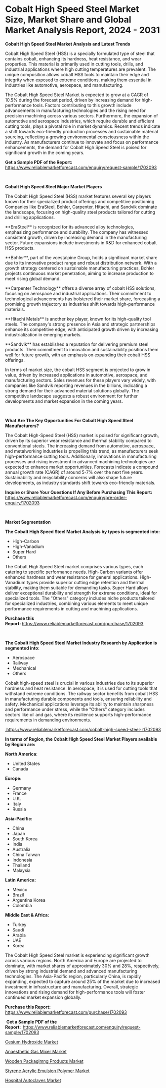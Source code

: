 <p><h1>Cobalt High Speed Steel Market Size, Market Share and Global Market Analysis Report, 2024 - 2031</h1></p><p><strong>Cobalt High Speed Steel Market Analysis and Latest Trends</strong></p>
<p><p>Cobalt High Speed Steel (HSS) is a specially formulated type of steel that contains cobalt, enhancing its hardness, heat resistance, and wear properties. This material is primarily used in cutting tools, drills, and industrial applications where high cutting temperatures are prevalent. The unique composition allows cobalt HSS tools to maintain their edge and integrity when exposed to extreme conditions, making them essential in industries like automotive, aerospace, and manufacturing.</p><p>The Cobalt High Speed Steel Market is expected to grow at a CAGR of 10.5% during the forecast period, driven by increasing demand for high-performance tools. Factors contributing to this growth include advancements in manufacturing technologies and the rising need for precision machining across various sectors. Furthermore, the expansion of automotive and aerospace industries, which require durable and efficient cutting tools, plays a pivotal role in market dynamics. Recent trends indicate a shift towards eco-friendly production processes and sustainable material sourcing, reflecting a growing environmental consciousness within the industry. As manufacturers continue to innovate and focus on performance enhancements, the demand for Cobalt High Speed Steel is poised for significant growth in the coming years.</p></p>
<p><strong>Get a Sample PDF of the Report:&nbsp;</strong> <a href="https://www.reliablemarketforecast.com/enquiry/request-sample/1702093?utm_campaign=1080&utm_medium=2&utm_source=Github&utm_content=ia&utm_term=11112024&utm_id=cobalt-high-speed-steel">https://www.reliablemarketforecast.com/enquiry/request-sample/1702093</a></p>
<p>&nbsp;</p>
<p><strong>Cobalt High Speed Steel Major Market Players</strong></p>
<p><p>The Cobalt High Speed Steel (HSS) market features several key players known for their specialized product offerings and competitive positioning. Companies like EraSteel, Bohler, Carpenter, Hitachi, and Sandvik dominate the landscape, focusing on high-quality steel products tailored for cutting and drilling applications.</p><p>**EraSteel** is recognized for its advanced alloy technologies, emphasizing performance and durability. The company has witnessed consistent growth, driven by increasing demand in the manufacturing sector. Future expansions include investments in R&D for enhanced cobalt HSS products.</p><p>**Bohler**, part of the voestalpine Group, holds a significant market share due to its innovative product range and robust distribution network. With a growth strategy centered on sustainable manufacturing practices, Bohler projects continuous market penetration, aiming to increase production to meet rising global demand.</p><p>**Carpenter Technology** offers a diverse array of cobalt HSS solutions, focusing on aerospace and industrial applications. Their commitment to technological advancements has bolstered their market share, forecasting a promising growth trajectory as industries shift towards high-performance materials.</p><p>**Hitachi Metals** is another key player, known for its high-quality tool steels. The company's strong presence in Asia and strategic partnerships enhance its competitive edge, with anticipated growth driven by increasing industrialization in emerging markets.</p><p>**Sandvik** has established a reputation for delivering premium steel products. Their commitment to innovation and sustainability positions them well for future growth, with an emphasis on expanding their cobalt HSS offerings.</p><p>In terms of market size, the cobalt HSS segment is projected to grow in value, driven by increased applications in automotive, aerospace, and manufacturing sectors. Sales revenues for these players vary widely, with companies like Sandvik reporting revenues in the billions, indicating a strong demand for their advanced material solutions globally. The competitive landscape suggests a robust environment for further developments and market expansion in the coming years.</p></p>
<p>&nbsp;</p>
<p><strong>What Are The Key Opportunities For Cobalt High Speed Steel Manufacturers?</strong></p>
<p><p>The Cobalt High-Speed Steel (HSS) market is poised for significant growth, driven by its superior wear resistance and thermal stability compared to conventional steels. The increasing demand from automotive, aerospace, and metalworking industries is propelling this trend, as manufacturers seek high-performance cutting tools. Additionally, innovations in manufacturing processes and rising investment in advanced machining technologies are expected to enhance market opportunities. Forecasts indicate a compound annual growth rate (CAGR) of around 5-7% over the next five years. Sustainability and recyclability concerns will also shape future developments, as industry standards shift towards eco-friendly materials.</p></p>
<p><strong>Inquire or Share Your Questions If Any Before Purchasing This Report:</strong> <a href="https://www.reliablemarketforecast.com/enquiry/pre-order-enquiry/1702093?utm_campaign=1080&utm_medium=2&utm_source=Github&utm_content=ia&utm_term=11112024&utm_id=cobalt-high-speed-steel">https://www.reliablemarketforecast.com/enquiry/pre-order-enquiry/1702093</a></p>
<p>&nbsp;</p>
<p><strong>Market Segmentation</strong></p>
<p><strong>The Cobalt High Speed Steel Market Analysis by types is segmented into:</strong></p>
<p><ul><li>High-Carbon</li><li>High-Vanadium</li><li>Super Hard</li><li>Others</li></ul></p>
<p><p>The Cobalt High Speed Steel market comprises various types, each catering to specific performance needs. High-Carbon variants offer enhanced hardness and wear resistance for general applications. High-Vanadium types provide superior cutting edge retention and thermal stability, making them suitable for demanding tasks. Super Hard alloys deliver exceptional durability and strength for extreme conditions, ideal for specialized tools. The "Others" category includes niche products tailored for specialized industries, combining various elements to meet unique performance requirements in cutting and machining applications.</p></p>
<p><strong>Purchase this Report:&nbsp;</strong><a href="https://www.reliablemarketforecast.com/purchase/1702093?utm_campaign=1080&utm_medium=2&utm_source=Github&utm_content=ia&utm_term=11112024&utm_id=cobalt-high-speed-steel">https://www.reliablemarketforecast.com/purchase/1702093</a></p>
<p>&nbsp;</p>
<p><strong>The Cobalt High Speed Steel Market Industry Research by Application is segmented into:</strong></p>
<p><ul><li>Aerospace</li><li>Railway</li><li>Mechanical</li><li>Others</li></ul></p>
<p><p>Cobalt high-speed steel is crucial in various industries due to its superior hardness and heat resistance. In aerospace, it is used for cutting tools that withstand extreme conditions. The railway sector benefits from cobalt HSS in manufacturing durable components and tools, ensuring reliability and safety. Mechanical applications leverage its ability to maintain sharpness and performance under stress, while the "Others" category includes sectors like oil and gas, where its resilience supports high-performance requirements in demanding environments.</p></p>
<p><a href="https://www.reliablemarketforecast.com/cobalt-high-speed-steel-r1702093?utm_campaign=1080&utm_medium=2&utm_source=Github&utm_content=ia&utm_term=11112024&utm_id=cobalt-high-speed-steel">&nbsp;https://www.reliablemarketforecast.com/cobalt-high-speed-steel-r1702093</a></p>
<p><strong>In terms of Region, the Cobalt High Speed Steel Market Players available by Region are:</strong></p>
<p>
    <p> <strong> North America: </strong>
        <ul>
            <li>United States</li>
            <li>Canada</li>
        </ul>
        </p> 
    <p> <strong> Europe: </strong>
        <ul>
            <li>Germany</li>
            <li>France</li>
            <li>U.K.</li>
            <li>Italy</li>
            <li>Russia</li>
        </ul>
        </p> 
    <p> <strong> Asia-Pacific: </strong>
        <ul>
            <li>China</li>
            <li>Japan</li>
            <li>South Korea</li>
            <li>India</li>
            <li>Australia</li>
            <li>China Taiwan</li>
            <li>Indonesia</li>
            <li>Thailand</li>
            <li>Malaysia</li>
        </ul>
        </p> 
    <p> <strong> Latin America: </strong>
        <ul>
            <li>Mexico</li>
            <li>Brazil</li>
            <li>Argentina Korea</li>
            <li>Colombia</li>
        </ul>
        </p> 
    <p> <strong> Middle East & Africa: </strong>
        <ul>
            <li>Turkey</li>
            <li>Saudi</li>
            <li>Arabia</li>
            <li>UAE</li>
            <li>Korea</li>
        </ul>
    </p>
    </p>
<p><p>The Cobalt High Speed Steel market is experiencing significant growth across various regions. North America and Europe are projected to dominate, with market shares of approximately 30% and 28%, respectively, driven by strong industrial demand and advanced manufacturing technologies. The Asia-Pacific region, particularly China, is rapidly expanding, expected to capture around 25% of the market due to increased investment in infrastructure and manufacturing. Overall, strategic innovations and rising demand for high-performance tools will foster continued market expansion globally.</p></p>
<p><strong>Purchase this Report: </strong><a href="https://www.reliablemarketforecast.com/purchase/1702093?utm_campaign=1080&utm_medium=2&utm_source=Github&utm_content=ia&utm_term=11112024&utm_id=cobalt-high-speed-steel">https://www.reliablemarketforecast.com/purchase/1702093</a></p>
<p>&nbsp;<strong>Get a Sample PDF of the Report:&nbsp;&nbsp;</strong><a href="https://www.reliablemarketforecast.com/enquiry/request-sample/1702093?utm_campaign=1080&utm_medium=2&utm_source=Github&utm_content=ia&utm_term=11112024&utm_id=cobalt-high-speed-steel">https://www.reliablemarketforecast.com/enquiry/request-sample/1702093</a></p>
<p><strong></strong></p>
<p><p><a href="https://github.com/felipahorkby/Market-Research-Report-List-1/blob/main/cesium-hydroxide-market.md?utm_campaign=1080&utm_medium=2&utm_source=Github&utm_content=ia&utm_term=11112024&utm_id=cobalt-high-speed-steel">Cesium Hydroxide Market</a></p><p><a href="https://issuu.com/reportprime-2/docs/anaesthetic-gas-mixer-market-size-2_caa727725c6633?utm_campaign=1080&utm_medium=2&utm_source=Github&utm_content=ia&utm_term=11112024&utm_id=cobalt-high-speed-steel">Anaesthetic Gas Mixer Market</a></p><p><a href="https://www.linkedin.com/pulse/regulatory-landscape-its-influence-global-wooden-packagimng-lreie?utm_campaign=1080&utm_medium=2&utm_source=Github&utm_content=ia&utm_term=11112024&utm_id=cobalt-high-speed-steel">Wooden Packagimng Products Market</a></p><p><a href="https://github.com/gdfhhhj/Market-Research-Report-List-6/blob/main/styrene-acrylic-emulsion-polymer-market.md?utm_campaign=1080&utm_medium=2&utm_source=Github&utm_content=ia&utm_term=11112024&utm_id=cobalt-high-speed-steel">Styrene Acrylic Emulsion Polymer Market</a></p><p><a href="https://issuu.com/reportprime-2/docs/hospital-autoclaves-market-size-203_2e8d5b46cb543e?utm_campaign=1080&utm_medium=2&utm_source=Github&utm_content=ia&utm_term=11112024&utm_id=cobalt-high-speed-steel">Hospital Autoclaves Market</a></p></p>
